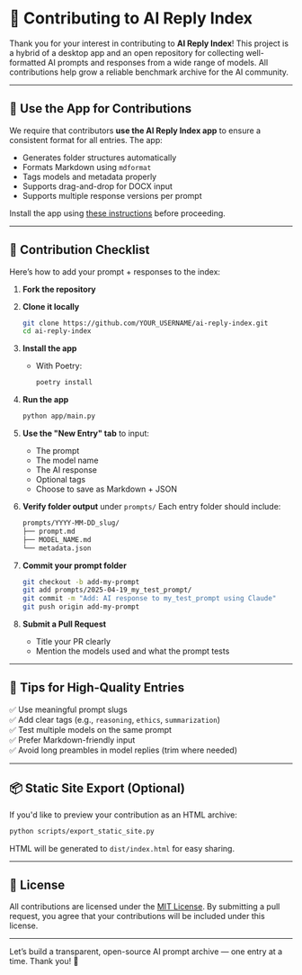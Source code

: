 # 🤝 Contributing to AI Reply Index

Thank you for your interest in contributing to **AI Reply Index**! This project is a hybrid of a desktop app and an open repository for collecting well-formatted AI prompts and responses from a wide range of models. All contributions help grow a reliable benchmark archive for the AI community.

---

## 🧰 Use the App for Contributions

We require that contributors **use the AI Reply Index app** to ensure a consistent format for all entries. The app:
- Generates folder structures automatically
- Formats Markdown using `mdformat`
- Tags models and metadata properly
- Supports drag-and-drop for DOCX input
- Supports multiple response versions per prompt

Install the app using [these instructions](./app/README.md) before proceeding.

---

## 📌 Contribution Checklist

Here’s how to add your prompt + responses to the index:

1. **Fork the repository**
2. **Clone it locally**

   ```bash
   git clone https://github.com/YOUR_USERNAME/ai-reply-index.git
   cd ai-reply-index
   ```

3. **Install the app**
   - With Poetry:
     ```bash
     poetry install
     ```

4. **Run the app**
   ```bash
   python app/main.py
   ```

5. **Use the "New Entry" tab** to input:
   - The prompt
   - The model name
   - The AI response
   - Optional tags
   - Choose to save as Markdown + JSON

6. **Verify folder output** under `prompts/`
   Each entry folder should include:
   ```bash
   prompts/YYYY-MM-DD_slug/
   ├── prompt.md
   ├── MODEL_NAME.md
   └── metadata.json
   ```

7. **Commit your prompt folder**
   ```bash
   git checkout -b add-my-prompt
   git add prompts/2025-04-19_my_test_prompt/
   git commit -m "Add: AI response to my_test_prompt using Claude"
   git push origin add-my-prompt
   ```

8. **Submit a Pull Request**
   - Title your PR clearly
   - Mention the models used and what the prompt tests

---

## 🧪 Tips for High-Quality Entries

✅ Use meaningful prompt slugs  
✅ Add clear tags (e.g., `reasoning`, `ethics`, `summarization`)  
✅ Test multiple models on the same prompt  
✅ Prefer Markdown-friendly input  
✅ Avoid long preambles in model replies (trim where needed)

---

## 📦 Static Site Export (Optional)

If you'd like to preview your contribution as an HTML archive:

```bash
python scripts/export_static_site.py
```

HTML will be generated to `dist/index.html` for easy sharing.

---

## 📄 License

All contributions are licensed under the [MIT License](./LICENSE). By submitting a pull request, you agree that your contributions will be included under this license.

---

Let’s build a transparent, open-source AI prompt archive — one entry at a time. Thank you! 🙏

